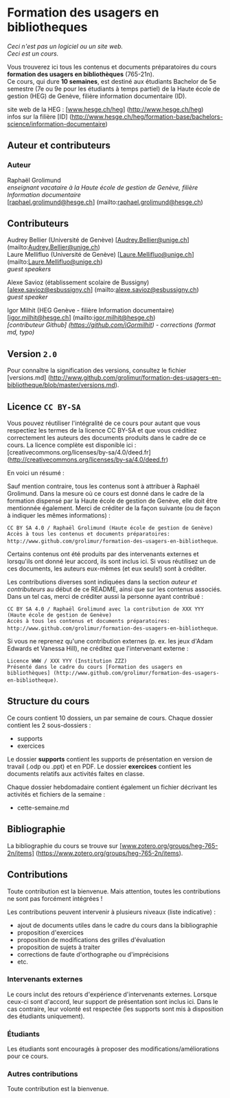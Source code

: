 # Formation des usagers en bibliotheques

*Ceci n'est pas un logiciel ou un site web.*   
*Ceci est un cours.*

Vous trouverez ici tous les contenus et documents préparatoires du cours **formation des usagers en bibliothèques** (765-21n).   
Ce cours, qui dure **10 semaines**, est destiné aux étudiants Bachelor de 5e semestre (7e ou 9e pour les étudiants à temps partiel) de la Haute école de gestion (HEG) de Genève, filière information documentaire (ID).

site web de la HEG : [www.hesge.ch/heg] (http://www.hesge.ch/heg)   
infos sur la filière [ID] (http://www.hesge.ch/heg/formation-base/bachelors-science/information-documentaire)


## Auteur et contributeurs

### Auteur
Raphaël Grolimund   
*enseignant vacataire à la Haute école de gestion de Genève, filière Information documentaire*   
[raphael.grolimund@hesge.ch] (mailto:raphael.grolimund@hesge.ch)   

## Contributeurs
Audrey Bellier (Université de Genève) [Audrey.Bellier@unige.ch] (mailto:Audrey.Bellier@unige.ch)   
Laure Mellifluo (Université de Genève) [Laure.Mellifluo@unige.ch] (mailto:Laure.Mellifluo@unige.ch)   
*guest speakers*

Alexe Savioz (établissement scolaire de Bussigny) [alexe.savioz@esbussigny.ch] (mailto:alexe.savioz@esbussigny.ch)   
*guest speaker*

Igor Milhit (HEG Genève - filière Information documentaire) [igor.milhit@hesge.ch] (mailto:igor.milhit@hesge.ch)   
*[contributeur Github] (https://github.com/iGormilhit) - corrections (format md, typo)*


## Version `2.0`


Pour connaître la signification des versions, consultez le fichier [versions.md] (http://www.github.com/grolimur/formation-des-usagers-en-bibliotheque/blob/master/versions.md).


## Licence `CC BY-SA`

Vous pouvez réutiliser l'intégralité de ce cours pour autant que vous respectiez les termes de la licence CC BY-SA et que vous créditiez correctement les auteurs des documents produits dans le cadre de ce cours.
La licence complète est disponible ici : [creativecommons.org/licenses/by-sa/4.0/deed.fr] (http://creativecommons.org/licenses/by-sa/4.0/deed.fr)

En voici un résumé :

Sauf mention contraire, tous les contenus sont à attribuer à Raphaël Grolimund. Dans la mesure où ce cours est donné dans le cadre de la formation dispensé par la Haute école de gestion de Genève, elle doit être mentionnée également.
Merci de créditer de la façon suivante (ou de façon à indiquer les mêmes informations) :

`CC BY SA 4.0 / Raphaël Grolimund (Haute école de gestion de Genève)`   
`Accès à tous les contenus et documents préparatoires: http://www.github.com/grolimur/formation-des-usagers-en-bibliotheque`.

Certains contenus ont été produits par des intervenants externes et lorsqu'ils ont donné leur accord, ils sont inclus ici.
Si vous réutilisez un de ces documents, les auteurs eux-mêmes (et eux seuls!) sont à créditer.

Les contributions diverses sont indiquées dans la section *auteur et contributeurs* au début de ce README, ainsi que sur les contenus associés.
Dans un tel cas, merci de créditer aussi la personne ayant contribué :

`CC BY SA 4.0 / Raphaël Grolimund avec la contribution de XXX YYY (Haute école de gestion de Genève)`   
`Accès à tous les contenus et documents préparatoires: http://www.github.com/grolimur/formation-des-usagers-en-bibliotheque`.

Si vous ne reprenez qu'une contribution externes (p. ex. les jeux d'Adam Edwards et Vanessa Hill), ne créditez que l'intervenant externe :

`Licence WWW / XXX YYY (Institution ZZZ)`   
`Présenté dans le cadre du cours [Formation des usagers en bibliothèques] (http://www.github.com/grolimur/formation-des-usagers-en-bibliotheque)`.


## Structure du cours

Ce cours contient 10 dossiers, un par semaine de cours.
Chaque dossier contient les 2 sous-dossiers :

* supports
* exercices

Le dossier **supports** contient les supports de présentation en version de travail (.odp ou .ppt) et en PDF.
Le dossier **exercices** contient les documents relatifs aux activités faites en classe.

Chaque dossier hebdomadaire contient également un fichier décrivant les activités et fichiers de la semaine :

* cette-semaine.md


## Bibliographie

La bibliographie du cours se trouve sur [www.zotero.org/groups/heg-765-2n/items] (https://www.zotero.org/groups/heg-765-2n/items).


## Contributions

Toute contribution est la bienvenue.
Mais attention, toutes les contributions ne sont pas forcément intégrées !

Les contributions peuvent intervenir à plusieurs niveaux (liste indicative) :

* ajout de documents utiles dans le cadre du cours dans la bibliographie
* proposition d'exercices
* proposition de modifications des grilles d'évaluation
* proposition de sujets à traiter
* corrections de faute d'orthographe ou d'imprécisions
* etc.

### Intervenants externes
Le cours inclut des retours d'expérience d'intervenants externes. Lorsque ceux-ci sont d'accord, leur support de présentation sont inclus ici.
Dans le cas contraire, leur volonté est respectée (les supports sont mis à disposition des étudiants uniquement).

### Étudiants
Les étudiants sont encouragés à proposer des modifications/améliorations pour ce cours.

### Autres contributions
Toute contribution est la bienvenue.


